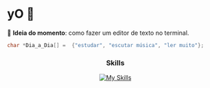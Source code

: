 # yO 👋

🧠 **Ideia do momento**: como fazer um editor de texto no terminal.

```C
char *Dia_a_Dia[] =  {"estudar", "escutar música", "ler muito"};
```

<div align="center">

### Skills
[![My Skills](https://skillicons.dev/icons?i=linux,c,java,python,postgres,html,css,js)](https://skillicons.dev)

</div>
